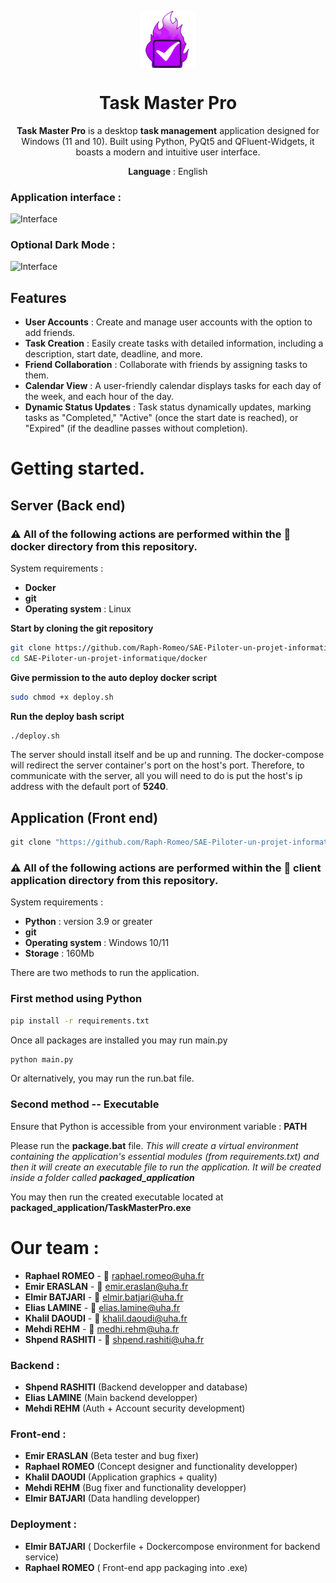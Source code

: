 <p align="center">
  <img width="18%" align="center" src="https://github.com/Raph-Romeo/SAE-Piloter-un-projet-informatique/blob/main/client%20application/icons/taskmasterpro.png" alt="logo">
</p>
  <h1 align="center">
  Task Master Pro
</h1>
<p align="center">
  <b>Task Master Pro</b> is a desktop <b>task management</b> application designed for Windows (11 and 10). Built using Python, PyQt5 and QFluent-Widgets, it boasts a modern and intuitive user interface.
</p>

<p align="center">
<b>Language</b> : English
</p>

### Application interface :
![Interface](https://lh3.googleusercontent.com/drive-viewer/AEYmBYSgEWbBtPvw1YL7Qo75fUsKezMTuiPpnrkmyxrbt4hUKMpLnCv-soKzpjy4rXclw5idyHf6X3yGLu3uHU7rlnizqamXNA=s1600)
### Optional Dark Mode :
![Interface](https://lh3.googleusercontent.com/drive-viewer/AEYmBYSChSCnwuRCFlXBqvDGDJvDlNO2_ZNAkx3N1Fk_1K0f1kUPkRXGuv_yZyKRm7pEMVuVRhjSyyJeYu2DxHCGOgxPNAgxyA=s1600)

## Features
- **User Accounts** : Create and manage user accounts with the option to add friends.
- **Task Creation** : Easily create tasks with detailed information, including a description, start date, deadline, and more.
- **Friend Collaboration** : Collaborate with friends by assigning tasks to them.
- **Calendar View** : A user-friendly calendar displays tasks for each day of the week, and each hour of the day.
- **Dynamic Status Updates** : Task status dynamically updates, marking tasks as "Completed," "Active" (once the start date is reached), or "Expired" (if the deadline passes without completion).

# Getting started.

## Server (Back end)
### ⚠️ All of the following actions are performed within the 📁 docker directory from this repository.

System requirements :
 - **Docker**
 - **git**
 - **Operating system** : Linux

**Start by cloning the git repository**
```bash
git clone https://github.com/Raph-Romeo/SAE-Piloter-un-projet-informatique
cd SAE-Piloter-un-projet-informatique/docker
```
**Give permission to the auto deploy docker script**
```bash
sudo chmod +x deploy.sh
```
**Run the deploy bash script**
```bash
./deploy.sh
```
The server should install itself and be up and running.
The docker-compose will redirect the server container's port on the host's port. Therefore, to communicate with the server, all you will need to do is put the host's ip address with the default port of **5240**.


## Application (Front end)
```bat
git clone "https://github.com/Raph-Romeo/SAE-Piloter-un-projet-informatique"
```

### ⚠️ All of the following actions are performed within the 📁 client application directory from this repository.

System requirements :
 - **Python** : version 3.9 or greater
 - **git**
 - **Operating system** : Windows 10/11
 - **Storage** : 160Mb

There are two methods to run the application.
### First method using Python

```bat
pip install -r requirements.txt
```

Once all packages are installed you may run main.py

```bat
python main.py
```

Or alternatively, you may run the run.bat file.

### Second method -- Executable

Ensure that Python is accessible from your environment variable : **PATH**

Please run the **package.bat** file.
_This will create a virtual environment containing the application's essential modules (from requirements.txt) and then it will create an executable file to run the application. It will be created inside a folder called **packaged_application**_

You may then run the created executable located at **packaged_application/TaskMasterPro.exe**

# Our team :
 - **Raphael ROMEO** - 📧 raphael.romeo@uha.fr
 - **Emir ERASLAN** - 📧 emir.eraslan@uha.fr
 - **Elmir BATJARI** - 📧 elmir.batjari@uha.fr
 - **Elias LAMINE** - 📧 elias.lamine@uha.fr
 - **Khalil DAOUDI** - 📧 khalil.daoudi@uha.fr
 - **Mehdi REHM** - 📧 medhi.rehm@uha.fr
 - **Shpend RASHITI** - 📧 shpend.rashiti@uha.fr

### Backend : 
 - **Shpend RASHITI** (Backend developper and database) 
 - **Elias LAMINE** (Main backend developper)
 - **Mehdi REHM** (Auth + Account security development)

### Front-end :
 - **Emir ERASLAN** (Beta tester and bug fixer)
 - **Raphael ROMEO** (Concept designer and functionality developper)
 - **Khalil DAOUDI** (Application graphics + quality)
 - **Mehdi REHM** (Bug fixer and functionality developper)
 - **Elmir BATJARI** (Data handling developper)
### Deployment :
 - **Elmir BATJARI** ( Dockerfile + Dockercompose environment for backend service)
 - **Raphael ROMEO** ( Front-end app packaging into .exe)
